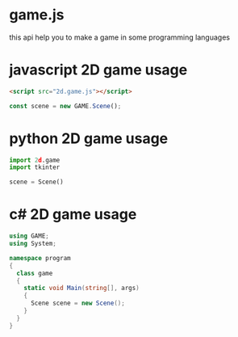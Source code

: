 # game.js
this api help you to make a game in some programming languages
# javascript 2D game usage
```html
<script src="2d.game.js"></script>
```
```javascript
const scene = new GAME.Scene();
```
# python 2D game usage
```python
import 2d.game
import tkinter

scene = Scene()
```
# c# 2D game usage
```cs
using GAME;
using System;

namespace program
{
  class game
  {
    static void Main(string[], args)
    {
      Scene scene = new Scene();
    }
  }
}
```
